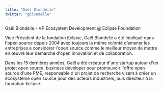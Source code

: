 ```yaml
---
title: "Gael Blondelle"
twitter: "gblondelle"
---
```


Gaël Blondelle - VP Ecosystem Development @ Eclipse Foundation

Vice Président de la fondation Eclipse, Gaël Blondelle a été impliqué
dans l'open source depuis 2004 avec toujours la même volonté d’amener
les entreprises à considérer l'open source comme le meilleur moyen de
mettre en œuvre leur démarche d'open innovation et de collaboration. 

Dans les 15 dernières années, Gaël a été créateur d'une startup autour
d'un projet open source, business developer pour promouvoir l'offre open
source d'une PME, responsable d'un projet de recherche visant à créer un
écosystème open source pour des acteurs industriels, puis directeur à la
fondation Eclipse. 
